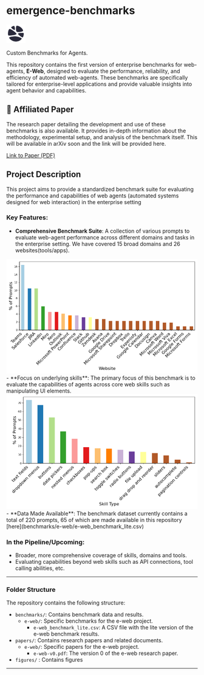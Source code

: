 # emergence-benchmarks

<img src="figures/emergence_favicon_300x300.png" alt="Icon" width="50">


Custom Benchmarks for Agents.

This repository contains the first version of enterprise benchmarks for web-agents, **E-Web**, designed to evaluate the performance, reliability, and efficiency of automated web-agents. These benchmarks are specifically tailored for enterprise-level applications and provide valuable insights into agent behavior and capabilities.
## 📄 **Affiliated Paper**  
The research paper detailing the development and use of these benchmarks is also available. It provides in-depth information about the methodology, experimental setup, and analysis of the benchmark itself.  This will be available in arXiv soon and the link will be provided here.

[Link to Paper (PDF)](papers/e-web/e-web-v0.pdf)

<!-- ![Project Logo](path/to/logo.png)  <!-- Optional: Add a logo or project image -->


## Project Description

This project aims to provide a standardized benchmark suite for evaluating the performance and capabilities of web agents (automated systems designed for web interaction) in the enterprise setting

### Key Features:
- **Comprehensive Benchmark Suite**: A collection of various prompts to evaluate web-agent performance across different domains and tasks in the enterprise setting. We have covered 15 broad domains and 26 websites(tools/apps).
<img src="figures/Website_distribution.png" alt="Icon" width="600">
- **Focus on underlying skills**: The primary focus of this benchmark is to evaluate the capabilities of agents across core web skills such as manipulating UI elements.
<img src="figures/Skill_Type_distribution.png" alt="Icon" width="600">
- **Data Made Available**: The benchmark dataset currently contains a total of 220 prompts, 65 of which are made available in this repository [here](benchmarks/e-web/e-web_benchmark_lite.csv)

### In the Pipeline/Upcoming:
- Broader, more comprehensive coverage of skills, domains and tools.
- Evaluating capabilities beyond web skills such as API connections, tool calling abilities, etc.

---

### Folder Structure

The repository contains the following structure:

- `benchmarks/`: Contains benchmark data and results.
    - `e-web/`: Specific benchmarks for the e-web project.
        - `e-web_benchmark_lite.csv`: A CSV file with the lite version of the e-web benchmark results.
- `papers/`: Contains research papers and related documents.
    - `e-web/`: Specific papers for the e-web project.
        - `e-web-v0.pdf`: The version 0 of the e-web research paper.
- `figures/` : Contains figures

---

